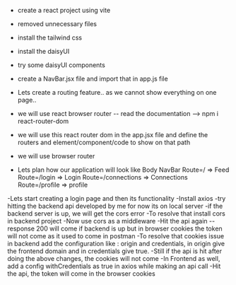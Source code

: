 - create a react project using vite
- removed unnecessary files
- install the tailwind css
- install the daisyUI
- try some daisyUI components

- create a NavBar.jsx file and import that in app.js file 

- Lets create a routing feature.. as we cannot show everything on one page..
- we will use react browser router -- read the documentation --> npm i react-router-dom
- we will use this react router dom in the app.jsx file and define the routers and element/component/code to show on that path 
- we will use browser router

- Lets plan how our application will look like
Body
    NavBar
    Route=/ => Feed
    Route=/login => Login
    Route=/connections => Connections
    Route=/profile => profile

-Lets start creating a login page and then its functionality
-Install axios
-try hitting the backend api developed by me for now its on local server
-if the backend server is up, we will get the cors error
-To resolve that install cors in backend project
-Now use cors as a middleware
-Hit the api again -- response 200 will come if backend is up but in browser cookies the token will not come as it used to come in postman
-To resolve that cookies issue in backend add the configuration like : origin and credentials, in origin give the frontend domain and in credentials give true.
-Still if the api is hit after doing the above changes, the cookies will not come
-In Frontend as well, add a config withCredentials as true in axios while making an api call
-Hit the api, the token will come in the browser cookies 